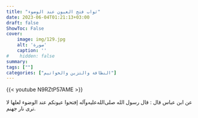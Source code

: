```yaml
---
title: "ثواب فتح العيون عند الوضوء"
date: 2023-06-04T01:21:13+03:00
draft: false
ShowToc: False
cover:
    image: img/129.jpg
    alt: 'صورة'
    caption: ''
#    hidden: false
summary: 
tags: [""]
categories: ["النظافة والتزين والخواتيم"]
---
```

{{< youtube N9RZtP57AME >}}  
 <br>
عن ابن عباس قال : قال رسول الله صلى‌الله‌عليه‌وآله إفتحوا
عيونكم عند الوضوء لعلها لا ترى نار جهنم.

